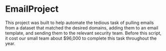 # EmailProject
This project was built to help automate the tedious task of pulling emails from a dataset that matched the desired domains, adding them to an email template, and sending them to the relevant security team. Before this script, it cost our small team about $96,000 to complete this task throughout the year. 
